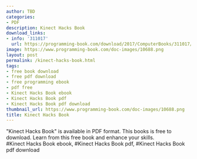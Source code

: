 ```yaml
---
author: TBD
categories:
- PDF
description: Kinect Hacks Book
download_links:
- info: '311017'
  url: https://programming-book.com/download/2017/ComputerBooks/311017/Kinect Hacks.pdf
image: https://www.programming-book.com/doc-images/10688.png
layout: post
permalink: /kinect-hacks-book.html
tags:
- free book download
- free pdf download
- free programming ebook
- pdf free
- Kinect Hacks Book ebook
- Kinect Hacks Book pdf
- Kinect Hacks Book pdf download
thumbnail_url: https://www.programming-book.com/doc-images/10688.png
title: Kinect Hacks Book
---
```


 
<div class="item-desc text-justify">
  "Kinect Hacks Book" is available in PDF format. This books is free to download. Learn from this free book and enhance your skills.
  <br>
  #Kinect Hacks Book ebook, #Kinect Hacks Book pdf, #Kinect Hacks Book pdf download
</div>